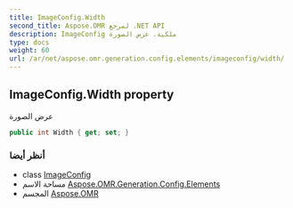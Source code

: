 ```yaml
---
title: ImageConfig.Width
second_title: Aspose.OMR لمرجع .NET API
description: ImageConfig ملكية. عرض الصورة
type: docs
weight: 60
url: /ar/net/aspose.omr.generation.config.elements/imageconfig/width/
---
```

## ImageConfig.Width property

عرض الصورة

```csharp
public int Width { get; set; }
```

### أنظر أيضا

* class [ImageConfig](../)
* مساحة الاسم [Aspose.OMR.Generation.Config.Elements](../../imageconfig/)
* المجسم [Aspose.OMR](../../../)


